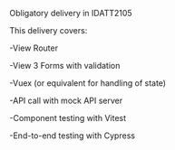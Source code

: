 Obligatory delivery in IDATT2105

This delivery covers: 

  -View Router
  
  -View 3 Forms with validation
  
  -Vuex (or equivalent for handling of state)
  
  -API call with mock API server
  
  -Component testing with Vitest
  
  -End-to-end testing with Cypress
  
